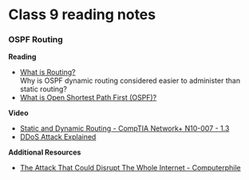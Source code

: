 # Class 9 reading notes

### OSPF Routing

**Reading**
* [What is Routing?](https://www.geeksforgeeks.org/types-of-routing/)</br>
Why is OSPF dynamic routing considered easier to administer than static routing?
* [What is Open Shortest Path First (OSPF)?](https://www.metaswitch.com/knowledge-center/reference/what-is-open-shortest-path-first-ospf)

**Video**
* [Static and Dynamic Routing - CompTIA Network+ N10-007 - 1.3](https://www.youtube.com/watch?v=YRzr56cwgCg)
* [DDoS Attack Explained](https://www.youtube.com/watch?v=ilhGh9CEIwM)


**Additional Resources**
* [The Attack That Could Disrupt The Whole Internet - Computerphile](https://www.youtube.com/watch?v=BcDZS7iYNsA)
